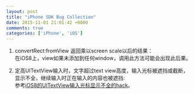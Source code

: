 ```yaml
---
layout: post
title: "iPhone SDK Bug Collection"
date: 2015-11-01 21:01:42 +0800
comments: true
categories: ['iPhone', 'iOS']
---
```


1. convertRect:fromView 返回乘以screen scale以后的结果：  
在iOS8上，view如果未添加到任何window，调用此方法可能会出现此后果。  

2. 定高UITextView输入时，文字超过text view高度，输入光标被遮挡或截断，显示不全，继续输入时正在输入的内容也被遮挡:  
参考[iOS8的UITextView输入光标显示不全的hack](http://openfibers.github.io/blog/2015/11/30/uitextview-auto-scroll-in-ios8/)。